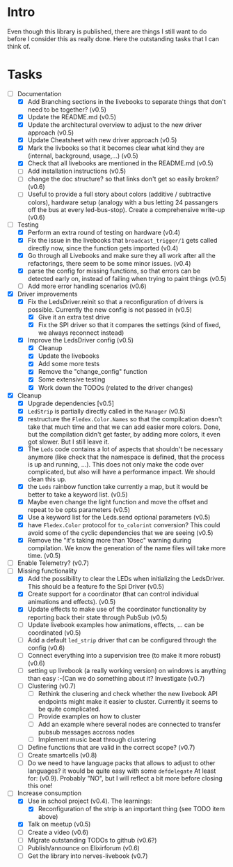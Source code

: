 <!--
Copyright 2023-2024, Matthias Reik <fledex@reik.org>

SPDX-License-Identifier: Apache-2.0
-->

# Intro
Even though this library is published, there are things I still want to do before I consider this as really done. Here the outstanding tasks that I can think of.

# Tasks
- [ ] Documentation
  - [x] Add Branching sections in the livebooks to separate things that don't need to be together? (v0.5)
  - [x] Update the README.md (v0.5)
  - [x] Update the architectural overview to adjust to the new driver approach (v0.5)
  - [x] Update Cheatsheet with new driver approach (v0.5)
  - [x] Mark the livbooks so that it becomes clear what kind they are (internal, background, usage,...) (v0.5)
  - [x] Check that all livebooks are mentioned in the README.md (v0.5)
  - [ ] Add installation instructions (v0.5)
  - [ ] change the doc structure? so that links don't get so easily broken? (v0.6)
  - [ ] Useful to provide a full story about colors (additive / subtractive colors), hardware setup (analogy with a bus letting 24 passangers off the bus at every led-bus-stop). Create a comprehensive write-up (v0.6)
- [ ] Testing
  - [x] Perform an extra round of testing on hardware (v0.4)
  - [x] Fix the issue in the livebooks that `broadcast_trigger/1` gets called directly now, since the function gets imported (v0.4)
  - [x] Go through all Livebooks and make sure they all work after all the refactorings, there seem to be some minor issues. (v0.4) 
  - [x] parse the config for missing functions, so that errors can be detected early on, instead of failing when trying to paint things (v0.5)
  - [ ] Add more error handling scenarios (v0.6)
- [x] Driver improvements
  - [x] Fix the LedsDriver.reinit so that a reconfiguration of drivers is possible. Currently the new config is not passed in (v0.5)
    - [x] Give it an extra test drive
    - [x] Fix the SPI driver so that it compares the settings (kind of fixed, we always reconnect instead)
  - [x] Improve the LedsDriver config (v0.5)
    - [x] Cleanup
    - [x] Update the livebooks
    - [x] Add some more tests
    - [x] Remove the "change_config" function
    - [x] Some extensive testing
    - [x] Work down the TODOs (related to the driver changes)
- [x] Cleanup
  - [x] Upgrade dependencies [v0.5]
  - [x] `LedStrip`  is partially directly called in the `Manager` (v0.5)
  - [x] restructure the `Fledex.Color.Names` so that the compilcation doesn't take that much time and that we can add easier more colors. Done, but the compilation didn't get faster, by adding more colors, it even got slower. But I still leave it.
  - [x] The `Leds` code contains a lot of aspects that shouldn't be necessary anymore (like check that the namespace is defined, that the process is up and running, ...). This does not only make the code over complicated, but also will have a performance impact. We should clean this up. 
  - [x] the `Leds` rainbow function take currently a map, but it would be better to take a keyword list. (v0.5)
  - [x] Maybe even change the light function and move the offset and repeat to be opts parameters (v0.5)
  - [x] Use a keyword list for the Leds.send optional parameters (v0.5)
  - [x] have `Fledex.Color` protocol for `to_colorint` conversion? This could avoid some of the cyclic dependencies that we are seeing (v0.5)
  - [x] Remove the "it's taking more than 10sec" warning during compilation. We know the generation of the name files will take more time. (v0.5)
- [ ] Enable Telemetry? (v0.7)
- [ ] Missing functionality
  - [x] Add the possibility to clear the LEDs when initializing the LedsDriver. This should be a feature fo the Spi Driver (v0.5)
  - [x] Create support for a coordinator (that can control individual animations and effects). (v0.5) 
  - [x] Update effects to make use of the coordinator functionality by reporting back their state through PubSub (v0.5)
  - [ ] Update livebook examples how animations, effects, ... can be coordinated (v0.5)
  - [ ] Add a default `led_strip` driver that can be configured through the config (v0.6)
  - [ ] Connect everything into a supervision tree (to make it more robust) (v0.6)
  - [ ] setting up livebook (a really working version) on windows is anything than easy :-(Can we do something about it? Investigate (v0.7) 
  - [ ] Clustering (v0.7)
    - [ ] Rethink the clusering and check whether the new livebook API endpoints might make it easier to cluster. Currently it seems to be quite complicated.
    - [ ] Provide examples on how to cluster
    - [ ] Add an example where several nodes are connected to transfer pubsub messages accross nodes
    - [ ] Implement music beat through clustering
  - [ ] Define functions that are valid in the correct scope? (v0.7)
  - [ ] Create smartcells (v0.8)
  - [ ] Do we need to have language packs that allows to adjust to other languages? it would be quite easy with some `defdelegate`  At least for: (v0.9). Probably "NO", but I will reflect a bit more before closing this one!
- [ ] Increase consumption
  - [x] Use in school project (v0.4). The learnings:
    - [x] Reconfiguration of the strip is an important thing (see TODO item above)
  - [x] Talk on meetup (v0.5)
  - [ ] Create a video (v0.6)
  - [ ] Migrate outstanding TODOs to github (v0.6?)
  - [ ] Publish/announce on Elixirforum (v0.6)
  - [ ] Get the library into nerves-livebook (v0.7)
